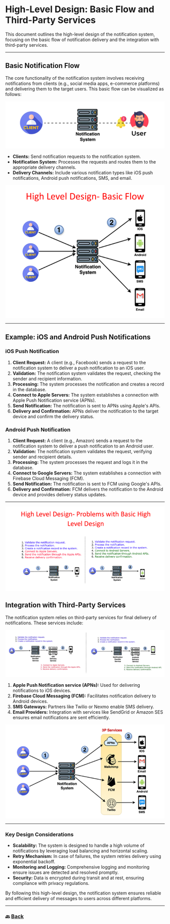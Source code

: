 # **High-Level Design: Basic Flow and Third-Party Services**

This document outlines the high-level design of the notification system, focusing on the basic flow of notification delivery and the integration with third-party services.

---

## **Basic Notification Flow**

The core functionality of the notification system involves receiving notifications from clients (e.g., social media apps, e-commerce platforms) and delivering them to the target users. This basic flow can be visualized as follows:

![01.png](img/01.png)

* **Clients:** Send notification requests to the notification system.  
* **Notification System:** Processes the requests and routes them to the appropriate delivery channels.  
* **Delivery Channels:** Include various notification types like iOS push notifications, Android push notifications, SMS, and email.


![02.png](img/02.png)

---

## **Example: iOS and Android Push Notifications**

### **iOS Push Notification**

1. **Client Request:** A client (e.g., Facebook) sends a request to the notification system to deliver a push notification to an iOS user.  
2. **Validation:** The notification system validates the request, checking the sender and recipient information.  
3. **Processing:** The system processes the notification and creates a record in the database.  
4. **Connect to Apple Servers:** The system establishes a connection with Apple Push Notification service (APNs).  
5. **Send Notification:** The notification is sent to APNs using Apple's APIs.  
6. **Delivery and Confirmation:** APNs deliver the notification to the target device and confirm the delivery status.  
   

### **Android Push Notification**

1. **Client Request:** A client (e.g., Amazon) sends a request to the notification system to deliver a push notification to an Android user.  
2. **Validation:** The notification system validates the request, verifying sender and recipient details.  
3. **Processing:** The system processes the request and logs it in the database.  
4. **Connect to Google Servers:** The system establishes a connection with Firebase Cloud Messaging (FCM).  
5. **Send Notification:** The notification is sent to FCM using Google's APIs.  
6. **Delivery and Confirmation:** FCM delivers the notification to the Android device and provides delivery status updates.

---

![03.png](img/03.png)

## **Integration with Third-Party Services**

The notification system relies on third-party services for final delivery of notifications. These services include:

![04.png](img/04.png)

1. **Apple Push Notification service (APNs):** Used for delivering notifications to iOS devices.  
2. **Firebase Cloud Messaging (FCM):** Facilitates notification delivery to Android devices.  
3. **SMS Gateways:** Partners like Twilio or Nexmo enable SMS delivery.  
4. **Email Providers:** Integration with services like SendGrid or Amazon SES ensures email notifications are sent efficiently.

![05.png](img/05.png)

---

### **Key Design Considerations**

* **Scalability:** The system is designed to handle a high volume of notifications by leveraging load balancing and horizontal scaling.  
* **Retry Mechanism:** In case of failures, the system retries delivery using exponential backoff.  
* **Monitoring and Logging:** Comprehensive logging and monitoring ensure issues are detected and resolved promptly.  
* **Security:** Data is encrypted during transit and at rest, ensuring compliance with privacy regulations.

By following this high-level design, the notification system ensures reliable and efficient delivery of messages to users across different platforms.

---

### 🔙 [Back](../README.md)